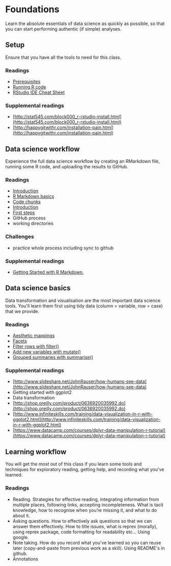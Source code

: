 <!-- Generated automatically from index.yaml. Do not edit by hand -->
# Foundations

Learn the absolute essentials of data science as quickly as possible, so that you can start performing authentic (if simple) analyses.

## Setup

Ensure that you have all the tools to need for this class.

### Readings

* [Prerequisites](http://r4ds.had.co.nz/introduction.html#prerequisites)
* [Running R code](http://r4ds.had.co.nz/introduction.html#running-r-code)
* [RStudio IDE Cheat Sheet](https://www.rstudio.com/wp-content/uploads/2016/01/rstudio-IDE-cheatsheet.pdf)

### Supplemental readings

* [http://stat545.com/block000_r-rstudio-install.html](http://stat545.com/block000_r-rstudio-install.html)
* [http://happygitwithr.com/installation-pain.html](http://happygitwithr.com/installation-pain.html)

## Data science workflow

Experience the full data science workflow by creating an RMarkdown file, running some R code, and uploading the results to GitHub.

### Readings

* [Introduction](http://r4ds.had.co.nz/r-markdown.html#introduction-18)
* [R Markdown basics](http://r4ds.had.co.nz/r-markdown.html#r-markdown-basics)
* [Code chunks](http://r4ds.had.co.nz/r-markdown.html#code-chunks)
* [Introduction](http://r4ds.had.co.nz/data-visualisation.html#introduction-1)
* [First steps](http://r4ds.had.co.nz/data-visualisation.html#first-steps)
* GitHub process
* working directories

### Challenges

* practice whole process including sync to github

### Supplemental readings

* [Getting Started with R Markdown.](https://www.rstudio.com/resources/webinars/getting-started-with-r-markdown/)

## Data science basics

Data transformation and visualisation are the most important data science tools. You'll learn them first using tidy data (column = variable, row = case) that we provide.

### Readings

* [Aesthetic mappings](http://r4ds.had.co.nz/data-visualisation.html#aesthetic-mappings)
* [Facets](http://r4ds.had.co.nz/data-visualisation.html#facets)
* [Filter rows with filter()](http://r4ds.had.co.nz/transform.html#filter-rows-with-filter)
* [Add new variables with mutate()](http://r4ds.had.co.nz/transform.html#add-new-variables-with-mutate)
* [Grouped summaries with summarise()](http://r4ds.had.co.nz/transform.html#grouped-summaries-with-summarise)

### Supplemental readings

* [http://www.slideshare.net/JohnRauser/how-humans-see-data](http://www.slideshare.net/JohnRauser/how-humans-see-data)
* Getting started with ggplot2
* Data transformation
* [http://shop.oreilly.com/product/0636920035992.do](http://shop.oreilly.com/product/0636920035992.do)
* [http://www.infiniteskills.com/training/data-visualization-in-r-with-ggplot2.html](http://www.infiniteskills.com/training/data-visualization-in-r-with-ggplot2.html)
* [https://www.datacamp.com/courses/dplyr-data-manipulation-r-tutorial](https://www.datacamp.com/courses/dplyr-data-manipulation-r-tutorial)

## Learning workflow

You will get the most out of this class if you learn some tools and techniques for exploratory reading, getting help, and recording what you've learned.

### Readings

* Reading. Strategies for effective reading, integrating information from multiple places, following links, accepting incompleteness. What is tacit knowledge, how to recognise when you’re missing it, and what to do about it.
* Asking questions. How to effectively ask questions so that we can answer them effectively. How to title issues, what is reprex (morally), using reprex package, code formatting for readability etc... Using google.
* Note taking. How do you record what you've learned so you can reuse later (copy-and-paste from previous work as a skill). Using README's in github.
* Annotations

